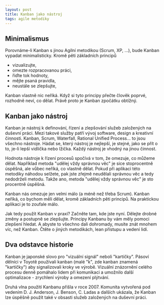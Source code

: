 ```yaml
---
layout: post
title: Kanban jako nástroj
tags: agile metodiky
---
```


## Minimalismus

Porovnáme-li Kanban s jinou Agilní metodikou (Scrum, XP, ...),
bude Kanban vypadat minimalisticky. Kromě pěti základních principů

- vizualizujte,
- omezte rozpracovanou práci,
- řiďte tok hodnoty,
- mějte psaná pravidla,
- neustále se zlepšujte,

Kanban vlastně nic neříká. Když si tyto principy přečte člověk poprvé, rozhodně neví, co dělat.
Právě proto je Kanban zpočátku obtížný.

## Kanban jako nástroj

Kanban je nástroj k definování, řízení a zlepšování služeb založených na duševní práci.
Mezi takové služby patří vývoj software, design a kreativní činnosti.
Kanban, Scrum, Waterfall, Rational Unified Process... to jsou všechno nástroje.
Hádat se, který nástroj je nejlepší, je stejné, jako se přít o to, je-li lepší vidlička nebo lžička.
Každý nástroj je vhodný na jinou činnost.

Hodnota nástroje k řízení procesů spočívá v tom, že omezuje, co můžeme dělat.
Například metoda "udělej vždy správnou věc" je sice stoprocentně úspěšná, ale vůbec neříká,
co vlastně dělat. Pokud při aplikaci této metodiky náhodou selžete, pak jste zřejmě neudělali
správnou věc a tedy nedodrželi metodu. Takže ano, metoda "udělej vždy správnou věc" je sto procentně úspěšná.

Kanban nás omezuje jen velmi málo (a méně než třeba Scrum). Kanban neříká, co bychom měli dělat,
kromě základních pěti principů. Na praktickou aplikaci je to zoufale málo.

Jak tedy použít Kanban v praxi? Začněte tam, kde jste nyní. Dělejte drobné změny a postupně se zlepšujte.
Principy Kanbanu by vám měly pomoci zlepšení hledat. A abyste to všechno dali dohromady,
musíte znát mnohem víc, než Kanban. Čtěte o jiných metodikách, lean přístupu a vedení lidí.

## Dva odstavce historie

Kanban je japonské slovo pro "vizuální signál" neboli "kartičky".
Pásoví dělníci v Toyotě používali kanban (malé "k", zde kanban znamená "kartičky")
aby signalizovali kroky ve výrobě. Vizuální znázornění celého procesu denně pomáhalo lidem
při komunikaci a umožnilo další optimalizace - zrychlení výroby a omezení plýtvání.

Druhá vlna použití Kanbanu přišla v roce 2007.
Komunita vytvořená pod vedením D. J. Anderson, J. Benson, C. Ladas a dalších
ukázala, že Kanban lze úspěšně použít také v obsasti služeb založených na duševní práci.
